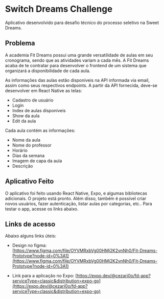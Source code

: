 # Switch Dreams Challenge

Aplicativo desenvolvido para desafio técnico do processo seletivo na Sweet Dreams.

## Problema

A academia Fit Dreams possui uma grande versatilidade de aulas em seu cronograma, sendo que as atividades variam a cada mês. A Fit Dreams acaba de te contratar para desenvolver o frontend de um sistema que organizará a disponibilidade de cada aula. 

As informações das aulas estão disponíveis na API informada via email, assim como seus respectivos endpoints. A partir da API fornecida, deve-se desenvolver em React Native as telas:

- Cadastro de usuário
- Login 
- Index de aulas disponíveis
- Show da aula
- Edit da aula

Cada aula contém as informações:

- Nome da aula
- Nome do professor
- Horário
- Dias da semana
- Imagem de capa da aula
- Descrição

## Aplicativo Feito

O aplicativo foi feito usando React Native, Expo, e algumas bibliotecas adicionais. O projeto está pronto. Além disso, também é possível criar novos usuários, fazer autenticação, listar aulas por categorias, etc.. Para testar o app, acesse os links abaixo.

## Links de acesso

Abaixo alguns links úteis:

- Design no figma: [https://www.figma.com/file/OYVMRxbVg00HMj2K2vnNh0/Fit-Dreams-Prototype?node-id=0%3A1](https://www.figma.com/file/OYVMRxbVg00HMj2K2vnNh0/Fit-Dreams-Prototype?node-id=0%3A1)

- Link para a aplicação no Expo: [https://expo.dev/@cezari0o/fd-app?serviceType=classic&distribution=expo-go](https://expo.dev/@cezari0o/fd-app?serviceType=classic&distribution=expo-go)

